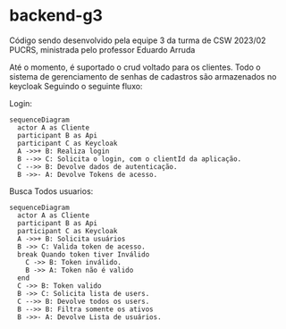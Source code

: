 # backend-g3

Código sendo desenvolvido pela equipe 3 da turma de CSW 2023/02 PUCRS, ministrada pelo professor Eduardo Arruda

Até o momento, é suportado o crud voltado para os clientes.
Todo o sistema de gerenciamento de senhas de cadastros são armazenados no keycloak
Seguindo o seguinte fluxo:

Login:
```mermaid
sequenceDiagram
  actor A as Cliente
  participant B as Api
  participant C as Keycloak
  A ->>+ B: Realiza login
  B -->> C: Solicita o login, com o clientId da aplicação.
  C -->> B: Devolve dados de autenticação.
  B ->>- A: Devolve Tokens de acesso.
```

Busca Todos usuarios:
```mermaid
sequenceDiagram
  actor A as Cliente
  participant B as Api
  participant C as Keycloak
  A ->>+ B: Solicita usuários
  B ->> C: Valida token de acesso.
  break Quando token tiver Inválido
    C ->> B: Token inválido.
    B ->> A: Token não é valido
  end
  C ->> B: Token valido
  B ->> C: Solicita lista de users.
  C -->> B: Devolve todos os users.
  B -->> B: Filtra somente os ativos
  B ->>- A: Devolve Lista de usuários.
```
